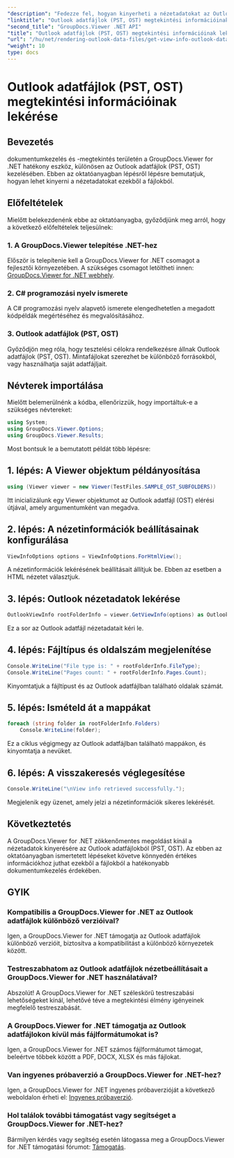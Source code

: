 ```yaml
---
"description": "Fedezze fel, hogyan kinyerheti a nézetadatokat az Outlook adatfájlokból (PST, OST) a GroupDocs.Viewer for .NET segítségével. Bővítse dokumentumkezelési képességeit könnyedén."
"linktitle": "Outlook adatfájlok (PST, OST) megtekintési információinak lekérése"
"second_title": "GroupDocs.Viewer .NET API"
"title": "Outlook adatfájlok (PST, OST) megtekintési információinak lekérése"
"url": "/hu/net/rendering-outlook-data-files/get-view-info-outlook-data-file/"
"weight": 10
type: docs
---
```

# Outlook adatfájlok (PST, OST) megtekintési információinak lekérése

## Bevezetés
dokumentumkezelés és -megtekintés területén a GroupDocs.Viewer for .NET hatékony eszköz, különösen az Outlook adatfájlok (PST, OST) kezelésében. Ebben az oktatóanyagban lépésről lépésre bemutatjuk, hogyan lehet kinyerni a nézetadatokat ezekből a fájlokból.
## Előfeltételek
Mielőtt belekezdenénk ebbe az oktatóanyagba, győződjünk meg arról, hogy a következő előfeltételek teljesülnek:
### 1. A GroupDocs.Viewer telepítése .NET-hez
Először is telepítenie kell a GroupDocs.Viewer for .NET csomagot a fejlesztői környezetében. A szükséges csomagot letöltheti innen: [GroupDocs.Viewer for .NET webhely](https://releases.groupdocs.com/viewer/net/).
### 2. C# programozási nyelv ismerete
A C# programozási nyelv alapvető ismerete elengedhetetlen a megadott kódpéldák megértéséhez és megvalósításához.
### 3. Outlook adatfájlok (PST, OST)
Győződjön meg róla, hogy tesztelési célokra rendelkezésre állnak Outlook adatfájlok (PST, OST). Mintafájlokat szerezhet be különböző forrásokból, vagy használhatja saját adatfájljait.

## Névterek importálása
Mielőtt belemerülnénk a kódba, ellenőrizzük, hogy importáltuk-e a szükséges névtereket:
```csharp
using System;
using GroupDocs.Viewer.Options;
using GroupDocs.Viewer.Results;
```

Most bontsuk le a bemutatott példát több lépésre:
## 1. lépés: A Viewer objektum példányosítása
```csharp
using (Viewer viewer = new Viewer(TestFiles.SAMPLE_OST_SUBFOLDERS))
```
Itt inicializálunk egy Viewer objektumot az Outlook adatfájl (OST) elérési útjával, amely argumentumként van megadva.
## 2. lépés: A nézetinformációk beállításainak konfigurálása
```csharp
ViewInfoOptions options = ViewInfoOptions.ForHtmlView();
```
A nézetinformációk lekérésének beállításait állítjuk be. Ebben az esetben a HTML nézetet választjuk.
## 3. lépés: Outlook nézetadatok lekérése
```csharp
OutlookViewInfo rootFolderInfo = viewer.GetViewInfo(options) as OutlookViewInfo;
```
Ez a sor az Outlook adatfájl nézetadatait kéri le.
## 4. lépés: Fájltípus és oldalszám megjelenítése
```csharp
Console.WriteLine("File type is: " + rootFolderInfo.FileType);
Console.WriteLine("Pages count: " + rootFolderInfo.Pages.Count);
```
Kinyomtatjuk a fájltípust és az Outlook adatfájlban található oldalak számát.
## 5. lépés: Ismételd át a mappákat
```csharp
foreach (string folder in rootFolderInfo.Folders)
    Console.WriteLine(folder);
```
Ez a ciklus végigmegy az Outlook adatfájlban található mappákon, és kinyomtatja a nevüket.
## 6. lépés: A visszakeresés véglegesítése
```csharp
Console.WriteLine("\nView info retrieved successfully.");
```
Megjelenik egy üzenet, amely jelzi a nézetinformációk sikeres lekérését.

## Következtetés
A GroupDocs.Viewer for .NET zökkenőmentes megoldást kínál a nézetadatok kinyerésére az Outlook adatfájlokból (PST, OST). Az ebben az oktatóanyagban ismertetett lépéseket követve könnyedén értékes információkhoz juthat ezekből a fájlokból a hatékonyabb dokumentumkezelés érdekében.
## GYIK
### Kompatibilis a GroupDocs.Viewer for .NET az Outlook adatfájlok különböző verzióival?
Igen, a GroupDocs.Viewer for .NET támogatja az Outlook adatfájlok különböző verzióit, biztosítva a kompatibilitást a különböző környezetek között.
### Testreszabhatom az Outlook adatfájlok nézetbeállításait a GroupDocs.Viewer for .NET használatával?
Abszolút! A GroupDocs.Viewer for .NET széleskörű testreszabási lehetőségeket kínál, lehetővé téve a megtekintési élmény igényeinek megfelelő testreszabását.
### A GroupDocs.Viewer for .NET támogatja az Outlook adatfájlokon kívül más fájlformátumokat is?
Igen, a GroupDocs.Viewer for .NET számos fájlformátumot támogat, beleértve többek között a PDF, DOCX, XLSX és más fájlokat.
### Van ingyenes próbaverzió a GroupDocs.Viewer for .NET-hez?
Igen, a GroupDocs.Viewer for .NET ingyenes próbaverzióját a következő weboldalon érheti el: [Ingyenes próbaverzió](https://releases.groupdocs.com/).
### Hol találok további támogatást vagy segítséget a GroupDocs.Viewer for .NET-hez?
Bármilyen kérdés vagy segítség esetén látogassa meg a GroupDocs.Viewer for .NET támogatási fórumot: [Támogatás](https://forum.groupdocs.com/c/viewer/9).